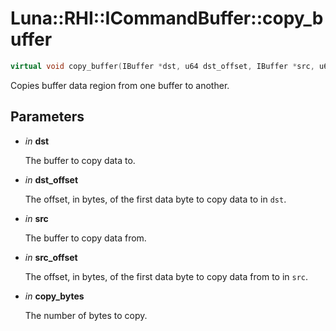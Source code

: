 # Luna::RHI::ICommandBuffer::copy_buffer

```c++
virtual void copy_buffer(IBuffer *dst, u64 dst_offset, IBuffer *src, u64 src_offset, u64 copy_bytes)=0
```

Copies buffer data region from one buffer to another. 



## Parameters
* *in* **dst**

    The buffer to copy data to. 

* *in* **dst_offset**

    The offset, in bytes, of the first data byte to copy data to in `dst`. 

* *in* **src**

    The buffer to copy data from. 

* *in* **src_offset**

    The offset, in bytes, of the first data byte to copy data from to in `src`. 

* *in* **copy_bytes**

    The number of bytes to copy. 

